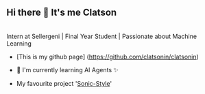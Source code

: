 ## Hi there 👋 It's me Clatson
<br>
Intern at Sellergeni | Final Year Student | Passionate about Machine Learning


- [This is my github page] (https://github.com/clatsonin/clatsonin)

- 🧠 I'm currently learning AI Agents ✨
- My favourite project '[Sonic-Style](https://github.com/clatsonin/sonic-web.git)'


